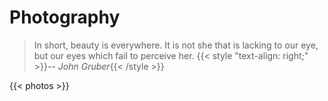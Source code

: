 # Photography


> In short, beauty is everywhere. It is not she that is lacking to our eye, but our eyes which fail to perceive her.
> {{< style "text-align: right;" >}}-- _John Gruber_{{< /style >}}

{{< photos >}}
